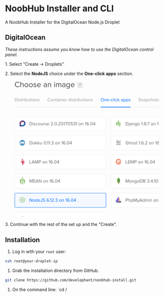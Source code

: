 # NoobHub Installer and CLI

A NoobHub Installer for the DigitalOcean Node.js Droplet

## DigitalOcean

_These instructions assume you know how to use the DigitalOcean control panel._

1\. Select "Create -> Droplets"

2\. Select the __NodeJS__ choice under the __One-click apps__ section.

  ![node-do](img/node-box.png)

3\. Continue with the rest of the set up and the "Create".

## Installation

1. Log in with your `root` user:

```sh
ssh root@your-droplet-ip
```

1. Grab the installation directory from GitHub.

```sh
git clone https://github.com/develephant/noobhub-install.git
```

1. On the command line: `cd /

